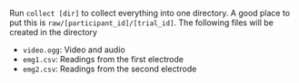 Run `collect [dir]` to collect everything into one directory. A good place to
put this is `raw/[participant_id]/[trial_id]`. The following files will be
created in the directory

* `video.ogg`: Video and audio
* `emg1.csv`: Readings from the first electrode
* `emg2.csv`: Readings from the second electrode
